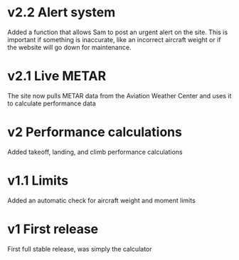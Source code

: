 # v2.2 Alert system
Added a function that allows Sam to post an urgent alert on the site. This is important if something is inaccurate, like an incorrect aircraft weight or if the website will go down for maintenance.

# v2.1 Live METAR
The site now pulls METAR data from the Aviation Weather Center and uses it to calculate performance data

# v2 Performance calculations
Added takeoff, landing, and climb performance calculations

# v1.1 Limits
Added an automatic check for aircraft weight and moment limits

# v1 First release
First full stable release, was simply the calculator